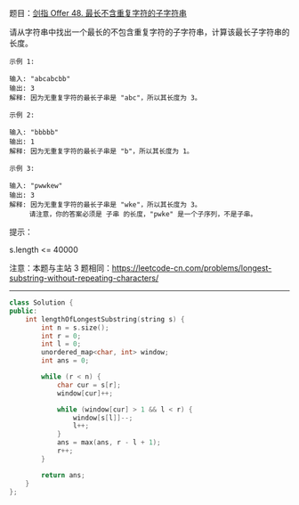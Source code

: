 题目：[剑指 Offer 48. 最长不含重复字符的子字符串](https://leetcode.cn/problems/zui-chang-bu-han-zhong-fu-zi-fu-de-zi-zi-fu-chuan-lcof/)

请从字符串中找出一个最长的不包含重复字符的子字符串，计算该最长子字符串的长度。

```
示例 1:

输入: "abcabcbb"
输出: 3 
解释: 因为无重复字符的最长子串是 "abc"，所以其长度为 3。

示例 2:

输入: "bbbbb"
输出: 1
解释: 因为无重复字符的最长子串是 "b"，所以其长度为 1。

示例 3:

输入: "pwwkew"
输出: 3
解释: 因为无重复字符的最长子串是 "wke"，所以其长度为 3。
     请注意，你的答案必须是 子串 的长度，"pwke" 是一个子序列，不是子串。
```

提示：

s.length <= 40000

注意：本题与主站 3 题相同：https://leetcode-cn.com/problems/longest-substring-without-repeating-characters/

---

```c++
class Solution {
public:
    int lengthOfLongestSubstring(string s) {
        int n = s.size();
        int r = 0;
        int l = 0;
        unordered_map<char, int> window;
        int ans = 0;

        while (r < n) {
            char cur = s[r];
            window[cur]++;

            while (window[cur] > 1 && l < r) {
                window[s[l]]--;
                l++;
            }
            ans = max(ans, r - l + 1);
            r++;
        }

        return ans;
    }
};
```

